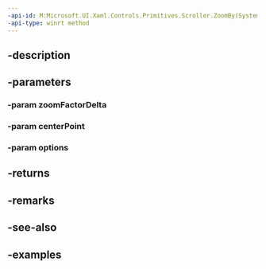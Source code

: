 ```yaml
---
-api-id: M:Microsoft.UI.Xaml.Controls.Primitives.Scroller.ZoomBy(System.Single,Windows.Foundation.IReference{Windows.Foundation.Numerics.Vector2},Microsoft.UI.Xaml.Controls.ZoomOptions)
-api-type: winrt method
---
```


## -description

## -parameters

### -param zoomFactorDelta

### -param centerPoint

### -param options

## -returns

## -remarks

## -see-also

## -examples

